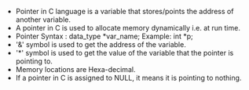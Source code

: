 * Pointer in C language is a variable that stores/points the address of another variable.
* A pointer in C is used to allocate memory dynamically i.e. at run time.
* Pointer Syntax : data_type *var_name;
 Example: int *p;
* '&' symbol is used to get the address of the variable.
* '*' symbol is used to get the value of the variable that the pointer is pointing to.
* Memory locations are Hexa-decimal.
* If a pointer in C is assigned to NULL, it means it is pointing to nothing.
